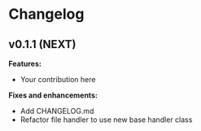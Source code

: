 
# Changelog

## v0.1.1 (NEXT)

**Features:**

- Your contribution here

**Fixes and enhancements:**

- Add CHANGELOG.md
- Refactor file handler to use new base handler class

